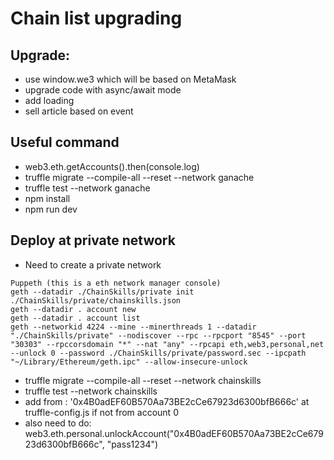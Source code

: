 # Chain list upgrading

## Upgrade:

- use window.we3 which will be based on MetaMask
- upgrade code with async/await mode
- add loading
- sell article based on event

## Useful command

- web3.eth.getAccounts().then(console.log)
- truffle migrate --compile-all --reset --network ganache
- truffle test --network ganache
- npm install
- npm run dev

## Deploy at private network

- Need to create a private network
````
Puppeth (this is a eth network manager console)
geth --datadir ./ChainSkills/private init ./ChainSkills/private/chainskills.json
geth --datadir . account new
geth --datadir . account list
geth --networkid 4224 --mine --minerthreads 1 --datadir "./ChainSkills/private" --nodiscover --rpc --rpcport "8545" --port "30303" --rpccorsdomain "*" --nat "any" --rpcapi eth,web3,personal,net --unlock 0 --password ./ChainSkills/private/password.sec --ipcpath "~/Library/Ethereum/geth.ipc" --allow-insecure-unlock
````
- truffle migrate --compile-all --reset --network chainskills
- truffle test --network chainskills
- add from : '0x4B0adEF60B570Aa73BE2cCe67923d6300bfB666c' at truffle-config.js if not from account 0 
- also need to do: web3.eth.personal.unlockAccount("0x4B0adEF60B570Aa73BE2cCe67923d6300bfB666c", "pass1234")
